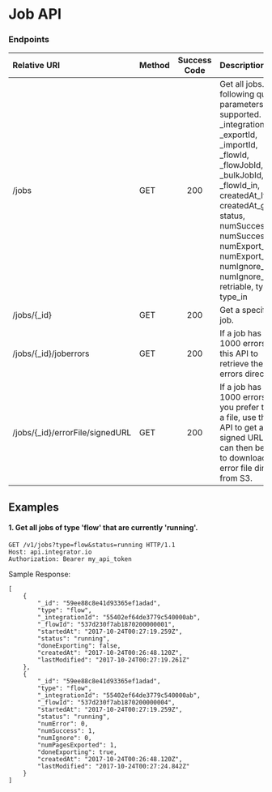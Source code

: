 Job API
===========

### Endpoints
| Relative URI| Method | Success Code | Description|
|:-----------|:-------|:------------:|:-------------|
|/jobs|GET|200|Get all jobs.  The following query parameters are supported. _integrationId, _exportId, _importId, _flowId, _flowJobId, _bulkJobId, _flowId_in, createdAt_lte, createdAt_gte, status, numSuccess_lte, numSuccess_gte, numExport_lte, numExport_gte, numIgnore_lte, numIgnore_gte, retriable, type, type_in|
|/jobs/{_id}|GET|200|Get a specific job.|
|/jobs/{_id}/joberrors|GET|200|If a job has <= 1000 errors use this API to retrieve the errors directly.|
|/jobs/{_id}/errorFile/signedURL|GET|200|If a job has > 1000 errors, or you prefer to get a file, use this API to get a signed URL that can then be used to download an error file directly from S3.|


## Examples

#### 1.  Get all jobs of type 'flow' that are currently 'running'.

```
GET /v1/jobs?type=flow&status=running HTTP/1.1
Host: api.integrator.io
Authorization: Bearer my_api_token
```

Sample Response:

```
[
    {
        "_id": "59ee88c8e41d93365ef1adad",
        "type": "flow",
        "_integrationId": "55402ef64de3779c540000ab",
        "_flowId": "537d230f7ab1870200000001",
        "startedAt": "2017-10-24T00:27:19.259Z",
        "status": "running",
        "doneExporting": false,
        "createdAt": "2017-10-24T00:26:48.120Z",
        "lastModified": "2017-10-24T00:27:19.261Z"
    },
    {
        "_id": "59ee88c8e41d93365ef1adad",
        "type": "flow",
        "_integrationId": "55402ef64de3779c540000ab",
        "_flowId": "537d230f7ab1870200000004",
        "startedAt": "2017-10-24T00:27:19.259Z",
        "status": "running",
        "numError": 0,
        "numSuccess": 1,
        "numIgnore": 0,
        "numPagesExported": 1,
        "doneExporting": true,
        "createdAt": "2017-10-24T00:26:48.120Z",
        "lastModified": "2017-10-24T00:27:24.842Z"
    }
]
```

